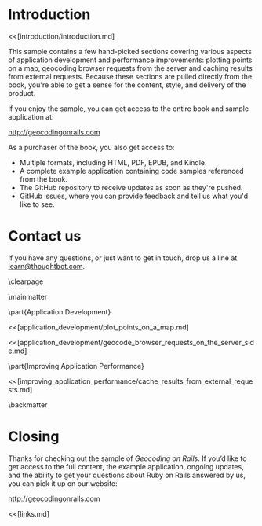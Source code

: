 # Introduction

<<[introduction/introduction.md]

This sample contains a few hand-picked sections covering various aspects of
application development and performance improvements: plotting points on a
map, geocoding browser requests from the server and caching results from
external requests. Because these sections are pulled directly from the book,
you're able to get a sense for the content, style, and delivery of the
product.

If you enjoy the sample, you can get access to the entire book and sample
application at:

<http://geocodingonrails.com>

As a purchaser of the book, you also get access to:

* Multiple formats, including HTML, PDF, EPUB, and Kindle.
* A complete example application containing code samples referenced from the
  book.
* The GitHub repository to receive updates as soon as they're pushed.
* GitHub issues, where you can provide feedback and tell us what you'd like to
  see.

# Contact us

If you have any questions, or just want to get in touch, drop us a line at
[learn@thoughtbot.com](mailto:learn@thoughtbot.com).

\clearpage

\mainmatter

\part{Application Development}

<<[application_development/plot_points_on_a_map.md]

<<[application_development/geocode_browser_requests_on_the_server_side.md]

\part{Improving Application Performance}

<<[improving_application_performance/cache_results_from_external_requests.md]

\backmatter

# Closing

Thanks for checking out the sample of *Geocoding on Rails*. If you’d like to
get access to the full content, the example application, ongoing updates, and
the ability to get your questions about Ruby on Rails answered by us, you can
pick it up on our website:

<http://geocodingonrails.com>

<<[links.md]
